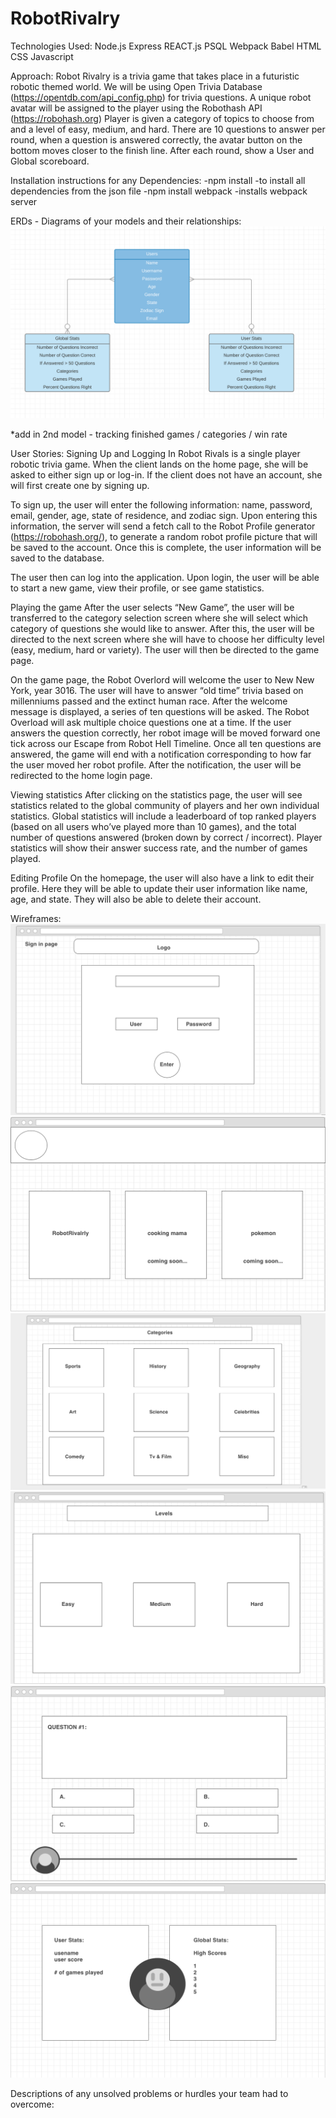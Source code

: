 # RobotRivalry

Technologies Used:
Node.js
Express
REACT.js
PSQL
Webpack
Babel
HTML
CSS
Javascript


Approach:
Robot Rivalry is a trivia game that takes place in a futuristic robotic themed world. We will be using Open Trivia Database (https://opentdb.com/api_config.php) for trivia questions.
A unique robot avatar will be assigned to the player using the Robothash API (https://robohash.org)
Player is given a category of topics to choose from and a level of easy, medium, and hard.
There are 10 questions to answer per round, when a question is answered correctly, the avatar button on the bottom moves closer to the finish line.
After each round, show a User and Global scoreboard.





Installation instructions for any Dependencies:
-npm install -to install all dependencies from the json file
-npm install webpack -installs webpack server



ERDs - Diagrams of your models and their relationships:
![](./wireframes/ERD.png)

*add in 2nd model - tracking finished games / categories / win rate

User Stories:
Signing Up and Logging In
Robot Rivals is a single player robotic trivia game. When the client lands on the home page, she will be asked to either sign up or log-in. If the client does not have an account, she will first create one by signing up. 


To sign up, the user will enter the following information: name, password, email, gender, age, state of residence, and zodiac sign. Upon entering this information, the server will send a fetch call to the Robot Profile generator (https://robohash.org/), to generate a random robot profile picture that will be saved to the account. Once this is complete, the user information will be saved to the database.


The user then can log into the application. Upon login, the user will be able to start a new game, view their profile, or see game statistics.


Playing the game
After the user selects “New Game”, the user will be transferred to the category selection screen where she will select which category of questions she would like to answer. After this, the user will be directed to the next screen where she will have to choose her difficulty level (easy, medium, hard or variety). The user will then be directed to the game page.


On the game page, the Robot Overlord will welcome the user to New New York, year 3016. The user will have to answer “old time” trivia based on millenniums passed and the extinct human race. After the welcome message is displayed, a series of ten questions will be asked. The Robot Overload will ask multiple choice questions one at a time. If the user answers the question correctly, her robot image will be moved forward one tick across our Escape from Robot Hell Timeline. Once all ten questions are answered, the game will end with a notification corresponding to how far the user moved her robot profile. After the notification, the user will be redirected to the home login page.


Viewing statistics
After clicking on the statistics page, the user will see  statistics related to the global community of players and her own individual statistics. Global statistics will include a leaderboard of top ranked players (based on all users who’ve played more than 10 games), and the total number of questions answered (broken down by correct / incorrect). Player statistics will show their answer success rate, and the number of games played.


Editing Profile
On the homepage, the user will also have a link to edit their profile. Here they will be able to update their user information like name, age, and state. They will also be able to delete their account.


Wireframes:
![](./wireframes/RobotRivalry-SignIn.png)
![](./wireframes/RobotRivalry-StartPage.png)
![](./wireframes/RobotRivalry-Categories.png)
![](./wireframes/RobotRivalry-Levels.png)
![](./wireframes/RobotRivalry-Questions.png)
![](./wireframes/RobotRivalry-Scoreboard.png)


Descriptions of any unsolved problems or hurdles your team had to overcome:



